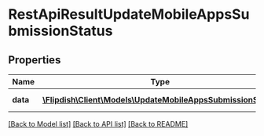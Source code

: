 # RestApiResultUpdateMobileAppsSubmissionStatus

## Properties
Name | Type | Description | Notes
------------ | ------------- | ------------- | -------------
**data** | [**\Flipdish\\Client\Models\UpdateMobileAppsSubmissionStatus**](UpdateMobileAppsSubmissionStatus.md) | Generic data object. | 

[[Back to Model list]](../README.md#documentation-for-models) [[Back to API list]](../README.md#documentation-for-api-endpoints) [[Back to README]](../README.md)


